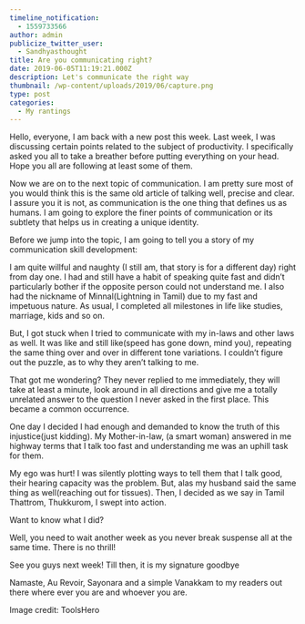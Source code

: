 ```yaml
---
timeline_notification:
  - 1559733566
author: admin
publicize_twitter_user:
  - Sandhyasthought
title: Are you communicating right?
date: 2019-06-05T11:19:21.000Z
description: Let's communicate the right way
thumbnail: /wp-content/uploads/2019/06/capture.png
type: post
categories:
  - My rantings
---
```

Hello, everyone, I am back with a new post this week. Last week, I was discussing certain points related to the subject of productivity. I specifically asked you all to take a breather before putting everything on your head. Hope you all are following at least some of them.

Now we are on to the next topic of communication. I am pretty sure most of you would think this is the same old article of talking well, precise and clear. I assure you it is not, as communication is the one thing that defines us as humans. I am going to explore the finer points of communication or its subtlety that helps us in creating a unique identity.



Before we jump into the topic, I am going to tell you a story of my communication skill development:

I am quite willful and naughty (I still am, that story is for a different day) right from day one. I had and still have a habit of speaking quite fast and didn&#8217;t particularly bother if the opposite person could not understand me. I also had the nickname of Minnal(Lightning in Tamil) due to my fast and impetuous nature. As usual, I completed all milestones in life like studies, marriage, kids and so on.

But, I got stuck when I tried to communicate with my in-laws and other laws as well. It was like and still like(speed has gone down, mind you), repeating the same thing over and over in different tone variations. I couldn&#8217;t figure out the puzzle, as to why they aren&#8217;t talking to me.

That got me wondering? They never replied to me immediately, they will take at least a minute, look around in all directions and give me a totally unrelated answer to the question I never asked in the first place. This became a common occurrence.

One day I decided I had enough and demanded to know the truth of this injustice(just kidding). My Mother-in-law, (a smart woman) answered in me highway terms that I talk too fast and understanding me was an uphill task for them.

My ego was hurt! I was silently plotting ways to tell them that I talk good, their hearing capacity was the problem. But, alas my husband said the same thing as well(reaching out for tissues). Then, I decided as we say in Tamil Thattrom, Thukkurom, I swept into action.

Want to know what I did?

Well, you need to wait another week as you never break suspense all at the same time. There is no thrill!

See you guys next week! Till then, it is my signature goodbye

Namaste, Au Revoir, Sayonara and a simple Vanakkam to my readers out there where ever you are and whoever you are.

Image credit: ToolsHero